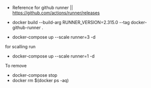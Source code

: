 
 - Reference for github runner || https://github.com/actions/runner/releases
- docker build --build-arg RUNNER_VERSION=2.315.0 --tag docker-github-runner .

- docker-compose up --scale runner=3 -d

for scalling run

- docker-compose up --scale runner=1 -d

To remove

- docker-compose stop
- docker rm $(docker ps -aq)



